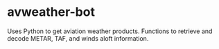 # avweather-bot
Uses Python to get aviation weather products. Functions to retrieve and decode METAR, TAF, and winds aloft information.
